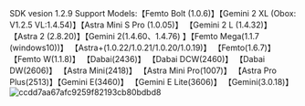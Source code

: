SDK vesion 1.2.9
Support Models:【Femto Bolt (1.0.6)】【Gemini 2 XL (Obox: V1.2.5  VL:1.4.54)】【Astra Mini S Pro (1.0.05)】 【Gemini 2 L (1.4.32)】 【Astra 2 (2.8.20)】【Gemini 2(1.4.60、1.4.76) 】【Femto  Mega(1.1.7 (windows10))】  【Astra+(1.0.22/1.0.21/1.0.20/1.0.19)】 【Femto(1.6.7)】 【Femto W(1.1.8)】 【Dabai(2436)】 【Dabai DCW(2460)】 【Dabai DW(2606)】 【Astra Mini(2418)】 【Astra Mini Pro(1007)】 【Astra Pro Plus(2513)】【Gemini E(3460)】 【Gemini E Lite(3606)】 【Gemini(3.0.18)】 
![ccdd7aa67afc9259f82193cb80bdbd8](https://github.com/RayInst/Orbbec-Camera-TD-Plugin/assets/99521832/3196b930-db59-4bb7-a3df-ef950ef29126)
